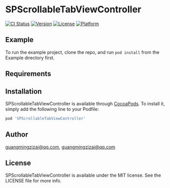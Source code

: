 # SPScrollableTabViewController

[![CI Status](http://img.shields.io/travis/guangmingzizai@qq.com/SPScrollableTabViewController.svg?style=flat)](https://travis-ci.org/guangmingzizai@qq.com/SPScrollableTabViewController)
[![Version](https://img.shields.io/cocoapods/v/SPScrollableTabViewController.svg?style=flat)](http://cocoapods.org/pods/SPScrollableTabViewController)
[![License](https://img.shields.io/cocoapods/l/SPScrollableTabViewController.svg?style=flat)](http://cocoapods.org/pods/SPScrollableTabViewController)
[![Platform](https://img.shields.io/cocoapods/p/SPScrollableTabViewController.svg?style=flat)](http://cocoapods.org/pods/SPScrollableTabViewController)

## Example

To run the example project, clone the repo, and run `pod install` from the Example directory first.

## Requirements

## Installation

SPScrollableTabViewController is available through [CocoaPods](http://cocoapods.org). To install
it, simply add the following line to your Podfile:

```ruby
pod 'SPScrollableTabViewController'
```

## Author

guangmingzizai@qq.com, guangmingzizai@qq.com

## License

SPScrollableTabViewController is available under the MIT license. See the LICENSE file for more info.
